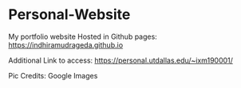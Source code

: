 # Personal-Website
My portfolio website
Hosted in Github pages: https://indhiramudrageda.github.io

Additional Link to access: https://personal.utdallas.edu/~ixm190001/

Pic Credits: Google Images
